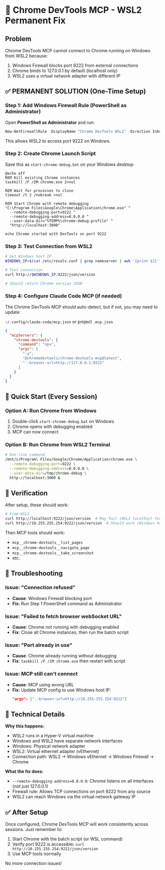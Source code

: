 # 🔧 Chrome DevTools MCP - WSL2 Permanent Fix

## Problem
Chrome DevTools MCP cannot connect to Chrome running on Windows from WSL2 because:
1. Windows Firewall blocks port 9222 from external connections
2. Chrome binds to 127.0.0.1 by default (localhost only)
3. WSL2 uses a virtual network adapter with different IP

## ✅ PERMANENT SOLUTION (One-Time Setup)

### Step 1: Add Windows Firewall Rule (PowerShell as Administrator)

Open **PowerShell as Administrator** and run:

```powershell
New-NetFirewallRule -DisplayName "Chrome DevTools WSL2" -Direction Inbound -LocalPort 9222 -Protocol TCP -Action Allow
```

This allows WSL2 to access port 9222 on Windows.

### Step 2: Create Chrome Launch Script

Save this as `start-chrome-debug.bat` on your Windows desktop:

```batch
@echo off
REM Kill existing Chrome instances
taskkill /F /IM chrome.exe 2>nul

REM Wait for processes to close
timeout /t 2 /nobreak >nul

REM Start Chrome with remote debugging
"C:\Program Files\Google\Chrome\Application\chrome.exe" ^
  --remote-debugging-port=9222 ^
  --remote-debugging-address=0.0.0.0 ^
  --user-data-dir="%TEMP%\chrome-debug-profile" ^
  "http://localhost:3000"

echo Chrome started with DevTools on port 9222
```

### Step 3: Test Connection from WSL2

```bash
# Get Windows host IP
WINDOWS_IP=$(cat /etc/resolv.conf | grep nameserver | awk '{print $2}')

# Test connection
curl http://$WINDOWS_IP:9222/json/version

# Should return Chrome version JSON
```

### Step 4: Configure Claude Code MCP (if needed)

The Chrome DevTools MCP should auto-detect, but if not, you may need to update:

`~/.config/claude-code/mcp.json` or project `.mcp.json`

```json
{
  "mcpServers": {
    "chrome-devtools": {
      "command": "npx",
      "args": [
        "-y",
        "@chromedevtools/chrome-devtools-mcp@latest",
        "--browser-url=http://127.0.0.1:9222"
      ]
    }
  }
}
```

## 🎯 Quick Start (Every Session)

### Option A: Run Chrome from Windows
1. Double-click `start-chrome-debug.bat` on Windows
2. Chrome opens with debugging enabled
3. MCP can now connect

### Option B: Run Chrome from WSL2 Terminal
```bash
# One-line command
/mnt/c/Program\ Files/Google/Chrome/Application/chrome.exe \
  --remote-debugging-port=9222 \
  --remote-debugging-address=0.0.0.0 \
  --user-data-dir=/tmp/chrome-debug \
  http://localhost:3000 &
```

## 🧪 Verification

After setup, these should work:

```bash
# From WSL2
curl http://localhost:9222/json/version  # May fail (WSL2 localhost forwarding)
curl http://10.255.255.254:9222/json/version  # Should work (Windows host IP)
```

Then MCP tools should work:
- `mcp__chrome-devtools__list_pages`
- `mcp__chrome-devtools__navigate_page`
- `mcp__chrome-devtools__take_screenshot`
- etc.

## 🐛 Troubleshooting

### Issue: "Connection refused"
- **Cause**: Windows Firewall blocking port
- **Fix**: Run Step 1 PowerShell command as Administrator

### Issue: "Failed to fetch browser webSocket URL"
- **Cause**: Chrome not running with debugging enabled
- **Fix**: Close all Chrome instances, then run the batch script

### Issue: "Port already in use"
- **Cause**: Chrome already running without debugging
- **Fix**: `taskkill /F /IM chrome.exe` then restart with script

### Issue: MCP still can't connect
- **Cause**: MCP using wrong URL
- **Fix**: Update MCP config to use Windows host IP:
  ```json
  "args": ["--browser-url=http://10.255.255.254:9222"]
  ```

## 📝 Technical Details

**Why this happens:**
- WSL2 runs in a Hyper-V virtual machine
- Windows and WSL2 have separate network interfaces
- Windows: Physical network adapter
- WSL2: Virtual ethernet adapter (vEthernet)
- Connection path: WSL2 → Windows vEthernet → Windows Firewall → Chrome

**What the fix does:**
- `--remote-debugging-address=0.0.0.0`: Chrome listens on all interfaces (not just 127.0.0.1)
- Firewall rule: Allows TCP connections on port 9222 from any source
- WSL2 can reach Windows via the virtual network gateway IP

## ✅ After Setup

Once configured, Chrome DevTools MCP will work consistently across sessions. Just remember to:
1. Start Chrome with the batch script (or WSL command)
2. Verify port 9222 is accessible: `curl http://10.255.255.254:9222/json/version`
3. Use MCP tools normally

No more connection issues!
